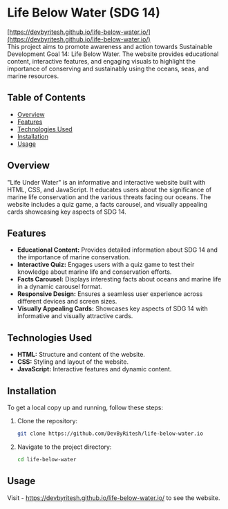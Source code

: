 # Life Below Water (SDG 14)
[https://devbyritesh.github.io/life-below-water.io/](https://devbyritesh.github.io/life-below-water.io/) <br/>
This project aims to promote awareness and action towards Sustainable Development Goal 14: Life Below Water. The website provides educational content, interactive features, and engaging visuals to highlight the importance of conserving and sustainably using the oceans, seas, and marine resources.

## Table of Contents

- [Overview](#overview)
- [Features](#features)
- [Technologies Used](#technologies-used)
- [Installation](#installation)
- [Usage](#usage)

## Overview

"Life Under Water" is an informative and interactive website built with HTML, CSS, and JavaScript. It educates users about the significance of marine life conservation and the various threats facing our oceans. The website includes a quiz game, a facts carousel, and visually appealing cards showcasing key aspects of SDG 14.

## Features

- **Educational Content:** Provides detailed information about SDG 14 and the importance of marine conservation.
- **Interactive Quiz:** Engages users with a quiz game to test their knowledge about marine life and conservation efforts.
- **Facts Carousel:** Displays interesting facts about oceans and marine life in a dynamic carousel format.
- **Responsive Design:** Ensures a seamless user experience across different devices and screen sizes.
- **Visually Appealing Cards:** Showcases key aspects of SDG 14 with informative and visually attractive cards.

## Technologies Used

- **HTML:** Structure and content of the website.
- **CSS:** Styling and layout of the website.
- **JavaScript:** Interactive features and dynamic content.

## Installation

To get a local copy up and running, follow these steps:

1. Clone the repository:
   ```sh
   git clone https://github.com/DevByRitesh/life-below-water.io
2. Navigate to the project directory:
    ```sh
    cd life-below-water
## Usage

Visit - https://devbyritesh.github.io/life-below-water.io/ to see the website.
